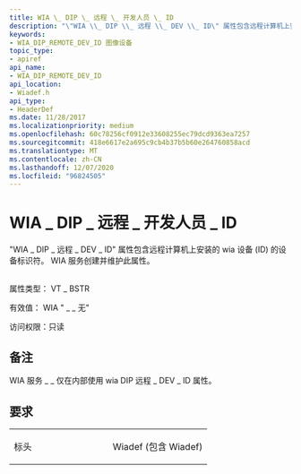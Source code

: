 ```yaml
---
title: WIA \_ DIP \_ 远程 \_ 开发人员 \_ ID
description: "\"WIA \\_ DIP \\_ 远程 \\_ DEV \\_ ID\" 属性包含远程计算机上安装的 wia 设备 (ID) 的设备标识符。 WIA 服务创建并维护此属性。"
keywords:
- WIA_DIP_REMOTE_DEV_ID 图像设备
topic_type:
- apiref
api_name:
- WIA_DIP_REMOTE_DEV_ID
api_location:
- Wiadef.h
api_type:
- HeaderDef
ms.date: 11/28/2017
ms.localizationpriority: medium
ms.openlocfilehash: 60c78256cf0912e33608255ec79dcd9363ea7257
ms.sourcegitcommit: 418e6617e2a695c9cb4b37b5b60e264760858acd
ms.translationtype: MT
ms.contentlocale: zh-CN
ms.lasthandoff: 12/07/2020
ms.locfileid: "96824505"
---
```

# <a name="wia_dip_remote_dev_id"></a>WIA \_ DIP \_ 远程 \_ 开发人员 \_ ID


"WIA \_ DIP \_ 远程 \_ DEV \_ ID" 属性包含远程计算机上安装的 wia 设备 (ID) 的设备标识符。 WIA 服务创建并维护此属性。

## <span id="ddk_wia_dip_remote_dev_id_si"></span><span id="DDK_WIA_DIP_REMOTE_DEV_ID_SI"></span>


属性类型： VT \_ BSTR

有效值： WIA " \_ \_ 无"

访问权限：只读

<a name="remarks"></a>备注
-------

WIA 服务 \_ \_ 仅在内部使用 wia DIP 远程 \_ DEV \_ ID 属性。

<a name="requirements"></a>要求
------------

<table>
<colgroup>
<col width="50%" />
<col width="50%" />
</colgroup>
<tbody>
<tr class="odd">
<td><p>标头</p></td>
<td>Wiadef (包含 Wiadef) </td>
</tr>
</tbody>
</table>

 

 





